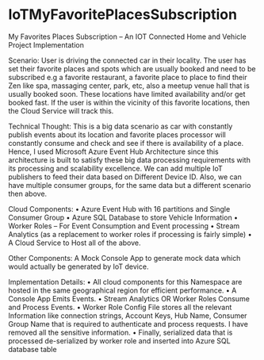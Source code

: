 # IoTMyFavoritePlacesSubscription
My Favorites Places Subscription – An IOT Connected Home and Vehicle Project Implementation

Scenario:
User is driving the connected car in their locality. The user has set their favorite places and spots which are usually booked and need to be subscribed e.g a favorite restaurant, a favorite place to place to find their Zen like spa, massaging center, park, etc, also a meetup venue hall that is usually booked soon. These locations have limited availability and/or get booked fast. If the user is within the vicinity of this favorite locations, then the Cloud Service will track this. 

Technical Thought:
This is a big data scenario as car with constantly publish events about its location and favorite places processor will constantly consume and check and see if there is availability of a place. Hence, I used Microsoft Azure Event Hub Architecture since this architecture is built to satisfy these big data processing requirements with its processing and scalability excellence. We can add multiple IoT publishers to feed their data based on Different Device ID. Also, we can have multiple consumer groups, for the same data but a different scenario then above.

Cloud Components:
•	Azure Event Hub with 16 partitions and Single Consumer Group
•	Azure SQL Database to store Vehicle Information
•	Worker Roles – For Event Consumption and Event processing 
•	Stream Analytics (as a replacement to worker roles if processing is fairly simple)
•	A Cloud Service to Host all of the above.

Other Components: 
A Mock Console App to generate mock data which would actually be generated by IoT device.

Implementation Details:
•	All cloud components for this Namespace are hosted in the same geographical region for efficient performance.
•	A Console App Emits Events. 
•	Stream Analytics OR Worker Roles Consume and Process Events.
•	Worker Role Config File stores all the relevant Information like connection strings, Account Keys, Hub Name, Consumer Group Name that is required to authenticate and process requests. I have removed all the sensitive information. 
•	Finally, serialized data that is processed  de-serialized by worker role and inserted into Azure SQL database table
